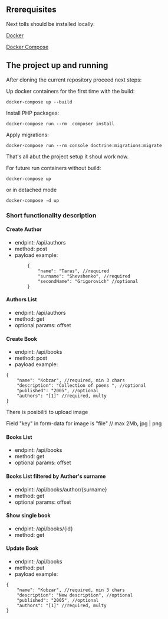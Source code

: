 ## Rrerequisites

Next tolls should be installed locally:

[Docker](https://www.docker.com/get-started/)

[Docker Compose](https://docs.docker.com/compose/)

## The project up and running

After cloning the current repository proceed next steps:

Up docker containers for the first time with the build:

```
docker-compose up --build
```

Install PHP packages:

```
docker-compose run --rm  composer install
```

Apply migrations:

```
docker-compose run --rm console doctrine:migrations:migrate
```

That's all abut the project setup it shoul work now.

For future run containers without build:

```
docker-compose up
```

or in detached mode

```
docker-compose -d up
```

### Short functionality description

#### Create Author

- endpint: /api/authors
- method: post
- payload example:

```
        {
            "name": "Taras", //required
            "surname": "Shevshenko", //required
            "secondName": "Grigorovich" //optional
        }
```

#### Authors List

- endpint: /api/authors
- method: get
- optional params: offset

#### Create Book

- endpint: /api/books
- method: post
- payload example:

```
{
    "name": "Kobzar", //required, min 3 chars
    "description": "Collection of poens ", //optional
    "published": "2005", //optional
    "authors": "[1]" //required, multy
}
```

There is posibiliti to upload image

Field "key" in form-data for image is "file" // max 2Mb, jpg | png

#### Books List

- endpint: /api/books
- method: get
- optional params: offset

#### Books List filtered by Author's surname

- endpint: /api/books/author/{surname}
- method: get
- optional params: offset

#### Show single book

- endpint: /api/books/{id}
- method: get

#### Update Book

- endpint: /api/books
- method: put
- payload example:

```
{
    "name": "Kobzar", //required, min 3 chars
    "description": "New description", //optional
    "published": "2005", //optional
    "authors": "[1]" //required, multy
}
```
